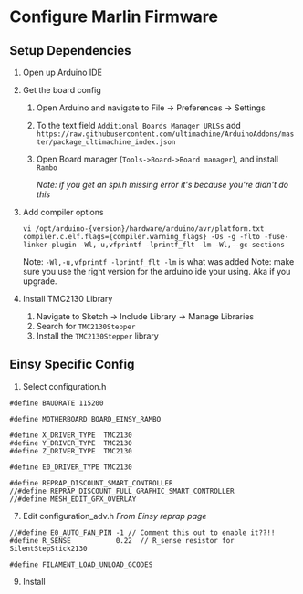 # Configure Marlin Firmware
## Setup Dependencies
1. Open up Arduino IDE
2. Get the board config
	1.  Open Arduino and navigate to File -> Preferences -> Settings
	2. To the text field  `Additional Boards Manager URLSs`  add
		 `https://raw.githubusercontent.com/ultimachine/ArduinoAddons/master/package_ultimachine_index.json`
	1. Open Board manager (`Tools->Board->Board manager`), and install  `Rambo`

		*Note: if you get an spi.h missing error it's because you're didn't do this*

3. Add compiler options
	```
	vi /opt/arduino-{version}/hardware/arduino/avr/platform.txt
	compiler.c.elf.flags={compiler.warning_flags} -Os -g -flto -fuse-linker-plugin -Wl,-u,vfprintf -lprintf_flt -lm -Wl,--gc-sections
	```
	Note: `-Wl,-u,vfprintf -lprintf_flt -lm` is what was added
	Note: make sure you use the right version for the arduino ide your using.  Aka if you upgrade.

5. Install TMC2130 Library
	1. Navigate to Sketch -> Include Library -> Manage Libraries
	2. Search for `TMC2130Stepper`
	3. Install the `TMC2130Stepper` library

## Einsy Specific Config
1. Select configuration.h
```
#define BAUDRATE 115200

#define MOTHERBOARD BOARD_EINSY_RAMBO

#define X_DRIVER_TYPE  TMC2130
#define Y_DRIVER_TYPE  TMC2130
#define Z_DRIVER_TYPE  TMC2130

#define E0_DRIVER_TYPE TMC2130

#define REPRAP_DISCOUNT_SMART_CONTROLLER
//#define REPRAP_DISCOUNT_FULL_GRAPHIC_SMART_CONTROLLER
//#define MESH_EDIT_GFX_OVERLAY
```

7. Edit configuration_adv.h
*From Einsy reprap page*
```
//#define E0_AUTO_FAN_PIN -1 // Comment this out to enable it??!!
#define R_SENSE           0.22  // R_sense resistor for SilentStepStick2130

#define FILAMENT_LOAD_UNLOAD_GCODES 
```

9. Install
<!--stackedit_data:
eyJoaXN0b3J5IjpbLTE0NDM5NjIyODUsMjA2NjAzNTk0MywxND
MyNDA3NTA0LDgxMzU3NTk1NSwtMTE2OTIyMTcxMSwtODkyMDg0
MzM1LDE0ODQyOTkwNDIsMTA4ODA4NjM2OCwtNjc1MDk1MDExLD
E2Mzc3MDk3MzksLTUzODkwMjcxMiwtMTEwOTkwMDM5MSwxMTM5
MjcyMDE4LDEzOTMyNzcxNjBdfQ==
-->